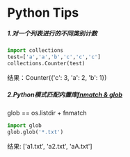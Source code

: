 # Python Tips

##### 1.对一个列表进行的不同类别计数
```python
import collections
test=['a','a','b','c','c','c']
collections.Counter(test)
```
结果：Counter({'c': 3, 'a': 2, 'b': 1})

##### 2.Python模式匹配内置库[fnmatch & glob](https://www.cnblogs.com/dachenzi/p/8215584.html) <br>
glob == os.listdir + fnmatch
```python
import glob
glob.glob('*.txt')
```
结果: ['a1.txt', 'a2.txt', 'aA.txt']
